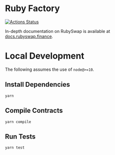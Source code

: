 # Ruby Factory

[![Actions Status](https://github.com/rubyswap/ruby-swap-core/workflows/CI/badge.svg)](https://github.com/rubyswap/ruby-swap-core/actions)

In-depth documentation on RubySwap is available at [docs.rubyswap.finance](https://docs.rubyswap.finance/).

# Local Development

The following assumes the use of `node@>=10`.

## Install Dependencies

`yarn`

## Compile Contracts

`yarn compile`

## Run Tests

`yarn test`

